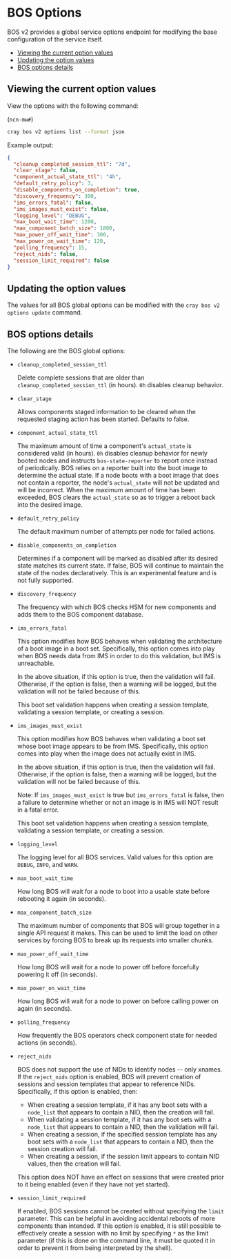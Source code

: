 # BOS Options

BOS v2 provides a global service options endpoint for modifying the base configuration of the service itself.

* [Viewing the current option values](#viewing-the-current-option-values)
* [Updating the option values](#updating-the-option-values)
* [BOS options details](#bos-options-details)

## Viewing the current option values

View the options with the following command:

(`ncn-mw#`)

```bash
cray bos v2 options list --format json
```

Example output:

```json
{
  "cleanup_completed_session_ttl": "7d",
  "clear_stage": false,
  "component_actual_state_ttl": "4h",
  "default_retry_policy": 3,
  "disable_components_on_completion": true,
  "discovery_frequency": 300,
  "ims_errors_fatal": false,
  "ims_images_must_exist": false,
  "logging_level": "DEBUG",
  "max_boot_wait_time": 1200,
  "max_component_batch_size": 1800,
  "max_power_off_wait_time": 300,
  "max_power_on_wait_time": 120,
  "polling_frequency": 15,
  "reject_nids": false,
  "session_limit_required": false
}
```

## Updating the option values

The values for all BOS global options can be modified with the `cray bos v2 options update` command.

## BOS options details

The following are the BOS global options:

* `cleanup_completed_session_ttl`

    Delete complete sessions that are older than `cleanup_completed_session_ttl` (in hours). `0h` disables cleanup behavior.

* `clear_stage`

    Allows components staged information to be cleared when the requested staging action has been started. Defaults to false.

* `component_actual_state_ttl`

    The maximum amount of time a component's `actual_state` is considered valid (in hours).
    `0h` disables cleanup behavior for newly booted nodes and instructs `bos-state-reporter` to report once instead of periodically.
    BOS relies on a reporter built into the boot image to determine the actual state.
    If a node boots with a boot image that does not contain a reporter, the node's `actual_state` will not be updated and will be incorrect.
    When the maximum amount of time has been exceeded, BOS clears the `actual_state` so as to trigger a reboot back into the desired image.

* `default_retry_policy`

    The default maximum number of attempts per node for failed actions.

* `disable_components_on_completion`

    Determines if a component will be marked as disabled after its desired state matches its current state.
    If false, BOS will continue to maintain the state of the nodes declaratively.
    This is an experimental feature and is not fully supported.

* `discovery_frequency`

    The frequency with which BOS checks HSM for new components and adds them to the BOS component database.

* `ims_errors_fatal`

    This option modifies how BOS behaves when validating the architecture of a boot image in a boot set.
    Specifically, this option comes into play when BOS needs data from IMS in order to do this validation, but
    IMS is unreachable.

    In the above situation, if this option is true, then the validation will fail.
    Otherwise, if the option is false, then a warning will be logged, but the validation will not
    be failed because of this.

    This boot set validation happens when creating a session template, validating a session
    template, or creating a session.

* `ims_images_must_exist`

    This option modifies how BOS behaves when validating a boot set whose boot image appears to be from IMS.
    Specifically, this option comes into play when the image does not actually exist in IMS.

    In the above situation, if this option is true, then the validation will fail.
    Otherwise, if the option is false, then a warning will be logged, but the validation will not
    be failed because of this.

    Note: If `ims_images_must_exist` is true but `ims_errors_fatal` is false, then
    a failure to determine whether or not an image is in IMS will NOT result in a fatal error.

    This boot set validation happens when creating a session template, validating a session
    template, or creating a session.

* `logging_level`

    The logging level for all BOS services. Valid values for this option are `DEBUG`, `INFO`, and `WARN`.

* `max_boot_wait_time`

    How long BOS will wait for a node to boot into a usable state before rebooting it again (in seconds).

* `max_component_batch_size`

    The maximum number of components that BOS will group together in a single API request it makes. This can be used to limit the load
    on other services by forcing BOS to break up its requests into smaller chunks.

* `max_power_off_wait_time`

    How long BOS will wait for a node to power off before forcefully powering it off (in seconds).

* `max_power_on_wait_time`

    How long BOS will wait for a node to power on before calling power on again (in seconds).

* `polling_frequency`

    How frequently the BOS operators check component state for needed actions (in seconds).

* `reject_nids`

    BOS does not support the use of NIDs to identify nodes -- only xnames.
    If the `reject_nids` option is enabled, BOS will prevent creation of sessions and session templates that appear to reference NIDs.
    Specifically, if this option is enabled, then:

    * When creating a session template, if it has any boot sets with a `node_list` that appears to contain a NID, then the creation will fail.
    * When validating a session template, if it has any boot sets with a `node_list` that appears to contain a NID, then the validation will fail.
    * When creating a session, if the specified session template has any boot sets with a `node_list` that appears to contain a NID, then the session creation will fail.
    * When creating a session, if the session limit appears to contain NID values, then the creation will fail.

    This option does NOT have an effect on sessions that were created prior to it being enabled (even if they have not yet started).

* `session_limit_required`

    If enabled, BOS sessions cannot be created without specifying the `limit` parameter.
    This can be helpful in avoiding accidental reboots of more components than intended.
    If this option is enabled, it is still possible to effectively create a session with no limit
    by specifying `*` as the limit parameter (if this is done on the command line, it must be
    quoted it in order to prevent it from being interpreted by the shell).
